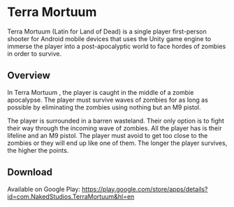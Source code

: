 # Terra Mortuum

Terra Mortuum  (Latin for  Land of Dead) is a single player first-person shooter for Android mobile devices that uses the Unity game engine to immerse the player into a post-apocalyptic world to face hordes of zombies in order to survive.

## Overview

In  Terra Mortuum , the player is caught in the middle of a zombie apocalypse. The player must survive waves of zombies for as long as possible by eliminating the zombies using nothing but an M9 pistol.

The player is surrounded in a barren wasteland. Their only option is to fight their way through the incoming wave of zombies. All the player has is their lifeline and an M9 pistol. The player must avoid to get too close to the zombies or they will end up like one of them. The longer the player survives, the higher the points.

## Download

Available on Google Play: https://play.google.com/store/apps/details?id=com.NakedStudios.TerraMortuum&hl=en
